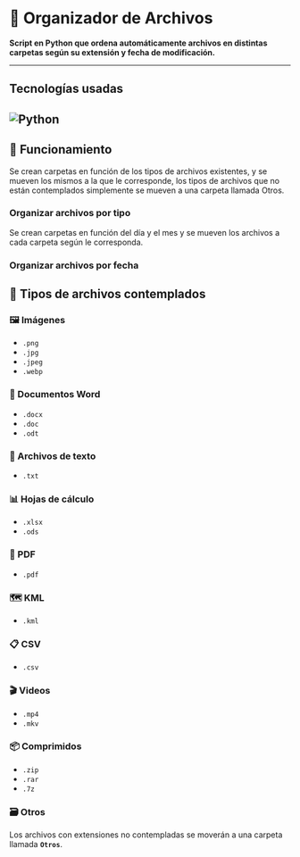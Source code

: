# 📂 Organizador de Archivos

**Script en Python que ordena automáticamente archivos en distintas carpetas según su extensión y fecha de modificación.**

---
## Tecnologías usadas
![Python](https://img.shields.io/badge/python-3670A0?style=for-the-badge&logo=python&logoColor=ffdd54)
---

## 🚀 Funcionamiento
Se crean carpetas en función de los tipos de archivos existentes, y se mueven los mismos a la que le corresponde, los tipos de archivos que no están contemplados simplemente se mueven a una carpeta llamada Otros.

### Organizar archivos por tipo 
Se crean carpetas en función del día y el mes y se mueven los archivos  a cada carpeta según le corresponda.

### Organizar archivos por fecha

## 📁 Tipos de archivos contemplados

### 🖼️ Imágenes
- `.png`
- `.jpg`
- `.jpeg`
- `.webp`

### 📄 Documentos Word
- `.docx`
- `.doc`
- `.odt`

### 📑 Archivos de texto
- `.txt`

### 📊 Hojas de cálculo
- `.xlsx`
- `.ods`

### 📕 PDF
- `.pdf`

### 🗺️ KML
- `.kml`

### 📋 CSV
- `.csv`

### 🎬 Videos
- `.mp4`
- `.mkv`

### 📦 Comprimidos
- `.zip`
- `.rar`
- `.7z`

### 🗃️ Otros
Los archivos con extensiones no contempladas se moverán a una carpeta llamada **`Otros`**.

